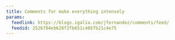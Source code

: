 ```yaml
---
title: Comments for make everything intensely
params:
  feedlink: https://blogs.igalia.com/jfernandez/comments/feed/
  feedid: 2526784eb628f2fb651c405fb21c4e75
---
```

